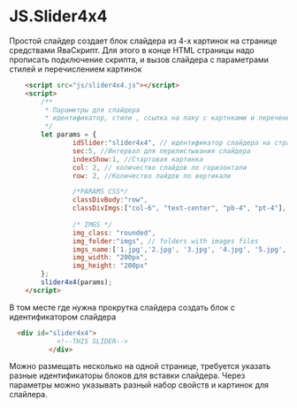 # JS.Slider4x4
Простой слайдер создает блок слайдера из 4-х картинок на странице средствами ЯваСкрипт.
Для этого в конце HTML страницы надо прописать подключение скрипта, и вызов слайдера с параметрами стилей и перечислением картинок
```html
    <script src="js/slider4x4.js"></script>
    <script>
        /**
         * Параметры для слайдера
         * идентификатор, стили , ссылка на паку с картнками и перечень картинок
         */
        let params = {
                idSlider:"slider4x4", // идентификатор слайдера на странице
                sec:5, //Интервал для перелистывания слайдера
                indexShow:1, //Стартовая картинка
                col: 2, // количество слайдов по горизонтали
                row: 2, //Количество лайдов по вертикали

                /*PARAMS CSS*/
                classDivBody:"row",
                classDivImgs:["col-6", "text-center", "pb-4", "pt-4"],
                
                /* IMGS */
                img_class: "rounded",
                img_folder:"imgs", // folders with images files
                imgs_name:['1.jpg','2.jpg', '3.jpg', '4.jpg', '5.jpg', '6.jpg','7.jpg', '8.jpg', '9.jpg', '10.jpg', '11.jpg', '12.jpg', '13.jpg', '14.jpg', '15.jpg','16.jpg'], // array with name files
                img_width: "200px",
                img_height: "200px"
        }; 
        slider4x4(params);
    </script>
```
В том месте где нужна прокрутка слайдера создать блок с идентификатором слайдера 
```html
  <div id="slider4x4">
            <!--THIS SLIDER-->
          </div>
```
Можно размещать несколько на одной странице, требуется указать разные идентификаторы блоков для вставки слайдера. 
Через параметры можно указывать разный набор свойств и картинок для слайлера.
